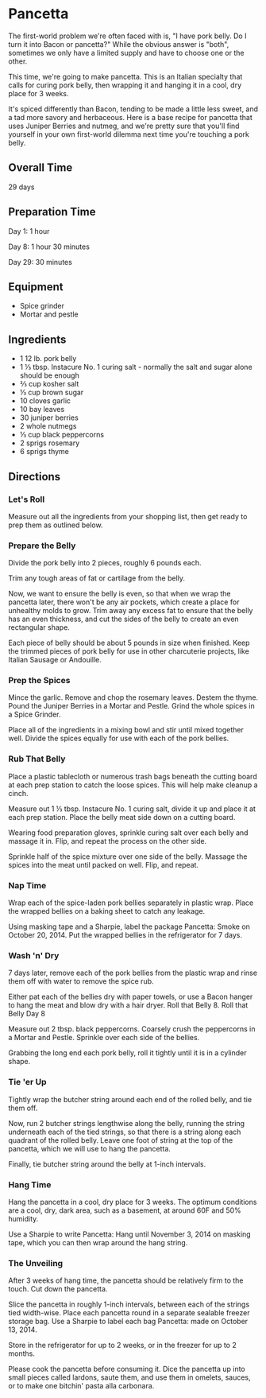 # Pancetta

The first-world problem we're often faced with is, "I have pork belly. Do I turn it into Bacon or pancetta?" While the obvious answer is "both", sometimes we only have a limited supply and have to choose one or the other.

This time, we're going to make pancetta. This is an Italian specialty that calls for curing pork belly, then wrapping it and hanging it in a cool, dry place for 3 weeks.

It's spiced differently than Bacon, tending to be made a little less sweet, and a tad more savory and herbaceous. Here is a base recipe for pancetta that uses Juniper Berries and nutmeg, and we're pretty sure that you'll find yourself in your own first-world dilemma next time you're touching a pork belly. 

## Overall Time

29 days

## Preparation Time

Day 1: 1 hour

Day 8: 1 hour 30 minutes

Day 29: 30 minutes

## Equipment

* Spice grinder
* Mortar and pestle

## Ingredients

* 1 12 lb. pork belly
* 1 ⅓ tbsp. Instacure No. 1 curing salt - normally the salt and sugar alone should be enough
* ⅔ cup kosher salt
* ⅓ cup brown sugar
* 10 cloves garlic
* 10 bay leaves
* 30 juniper berries
* 2 whole nutmegs
* ⅓ cup black peppercorns
* 2 sprigs rosemary
* 6 sprigs thyme

## Directions

### Let's Roll

Measure out all the ingredients from your shopping list, then get ready to prep them as outlined below.

### Prepare the Belly

Divide the pork belly into 2 pieces, roughly 6 pounds each.

Trim any tough areas of fat or cartilage from the belly.

Now, we want to ensure the belly is even, so that when we wrap the pancetta later, there won't be any air pockets, which create a place for unhealthy molds to grow. Trim away any excess fat to ensure that the belly has an even thickness, and cut the sides of the belly to create an even rectangular shape.

Each piece of belly should be about 5 pounds in size when finished. Keep the trimmed pieces of pork belly for use in other charcuterie projects, like Italian Sausage or Andouille.

### Prep the Spices

Mince the garlic. Remove and chop the rosemary leaves. Destem the thyme. Pound the Juniper Berries in a Mortar and Pestle. Grind the whole spices in a Spice Grinder.

Place all of the ingredients in a mixing bowl and stir until mixed together well. Divide the spices equally for use with each of the pork bellies.

### Rub That Belly

Place a plastic tablecloth or numerous trash bags beneath the cutting board at each prep station to catch the loose spices. This will help make cleanup a cinch.

Measure out 1 ⅓ tbsp. Instacure No. 1 curing salt, divide it up and place it at each prep station. Place the belly meat side down on a cutting board.

Wearing food preparation gloves, sprinkle curing salt over each belly and massage it in. Flip, and repeat the process on the other side.

Sprinkle half of the spice mixture over one side of the belly. Massage the spices into the meat until packed on well. Flip, and repeat.

### Nap Time

Wrap each of the spice-laden pork bellies separately in plastic wrap. Place the wrapped bellies on a baking sheet to catch any leakage.

Using masking tape and a Sharpie, label the package Pancetta: Smoke on October 20, 2014. Put the wrapped bellies in the refrigerator for 7 days.

### Wash 'n' Dry

7 days later, remove each of the pork bellies from the plastic wrap and rinse them off with water to remove the spice rub.

Either pat each of the bellies dry with paper towels, or use a Bacon hanger to hang the meat and blow dry with a hair dryer.
Roll that Belly
8. Roll that Belly
Day 8

Measure out 2 tbsp. black peppercorns. Coarsely crush the peppercorns in a Mortar and Pestle. Sprinkle over each side of the bellies.

Grabbing the long end each pork belly, roll it tightly until it is in a cylinder shape.

### Tie 'er Up

Tightly wrap the butcher string around each end of the rolled belly, and tie them off.

Now, run 2 butcher strings lengthwise along the belly, running the string underneath each of the tied strings, so that there is a string along each quadrant of the rolled belly. Leave one foot of string at the top of the pancetta, which we will use to hang the pancetta.

Finally, tie butcher string around the belly at 1-inch intervals.

### Hang Time

Hang the pancetta in a cool, dry place for 3 weeks. The optimum conditions are a cool, dry, dark area, such as a basement, at around 60F and 50% humidity.

Use a Sharpie to write Pancetta: Hang until November 3, 2014 on masking tape, which you can then wrap around the hang string.

### The Unveiling

After 3 weeks of hang time, the pancetta should be relatively firm to the touch. Cut down the pancetta.

Slice the pancetta in roughly 1-inch intervals, between each of the strings tied width-wise. Place each pancetta round in a separate sealable freezer storage bag. Use a Sharpie to label each bag Pancetta: made on October 13, 2014.

Store in the refrigerator for up to 2 weeks, or in the freezer for up to 2 months.

Please cook the pancetta before consuming it. Dice the pancetta up into small pieces called lardons, saute them, and use them in omelets, sauces, or to make one bitchin' pasta alla carbonara.
